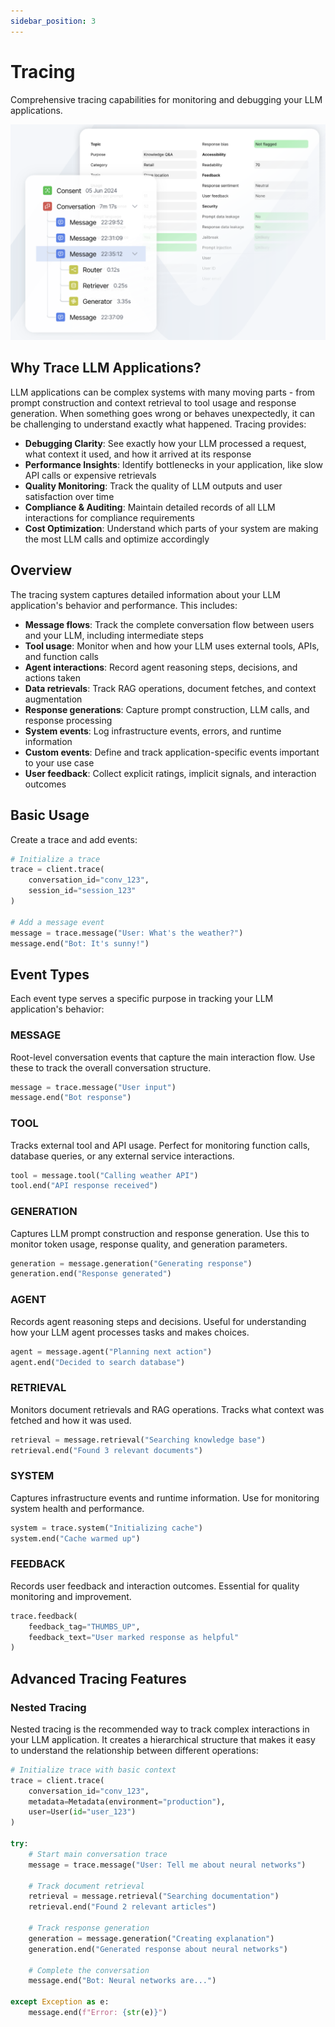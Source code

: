 ```yaml
---
sidebar_position: 3
---
```


# Tracing

Comprehensive tracing capabilities for monitoring and debugging your LLM applications.

![Tracing](./assets/traces.png)

## Why Trace LLM Applications?

LLM applications can be complex systems with many moving parts - from prompt construction and context retrieval to tool usage and response generation. When something goes wrong or behaves unexpectedly, it can be challenging to understand exactly what happened. Tracing provides:

- **Debugging Clarity**: See exactly how your LLM processed a request, what context it used, and how it arrived at its response
- **Performance Insights**: Identify bottlenecks in your application, like slow API calls or expensive retrievals
- **Quality Monitoring**: Track the quality of LLM outputs and user satisfaction over time
- **Compliance & Auditing**: Maintain detailed records of all LLM interactions for compliance requirements
- **Cost Optimization**: Understand which parts of your system are making the most LLM calls and optimize accordingly

## Overview

The tracing system captures detailed information about your LLM application's behavior and performance. This includes:

- **Message flows**: Track the complete conversation flow between users and your LLM, including intermediate steps
- **Tool usage**: Monitor when and how your LLM uses external tools, APIs, and function calls
- **Agent interactions**: Record agent reasoning steps, decisions, and actions taken
- **Data retrievals**: Track RAG operations, document fetches, and context augmentation
- **Response generations**: Capture prompt construction, LLM calls, and response processing
- **System events**: Log infrastructure events, errors, and runtime information
- **Custom events**: Define and track application-specific events important to your use case
- **User feedback**: Collect explicit ratings, implicit signals, and interaction outcomes

## Basic Usage

Create a trace and add events:

```python
# Initialize a trace
trace = client.trace(
    conversation_id="conv_123",
    session_id="session_123"
)

# Add a message event
message = trace.message("User: What's the weather?")
message.end("Bot: It's sunny!")
```

## Event Types

Each event type serves a specific purpose in tracking your LLM application's behavior:

### MESSAGE
Root-level conversation events that capture the main interaction flow. Use these to track the overall conversation structure.

```python
message = trace.message("User input")
message.end("Bot response")
```

### TOOL
Tracks external tool and API usage. Perfect for monitoring function calls, database queries, or any external service interactions.

```python
tool = message.tool("Calling weather API")
tool.end("API response received")
```

### GENERATION
Captures LLM prompt construction and response generation. Use this to monitor token usage, response quality, and generation parameters.

```python
generation = message.generation("Generating response")
generation.end("Response generated")
```

### AGENT
Records agent reasoning steps and decisions. Useful for understanding how your LLM agent processes tasks and makes choices.

```python
agent = message.agent("Planning next action")
agent.end("Decided to search database")
```

### RETRIEVAL
Monitors document retrievals and RAG operations. Tracks what context was fetched and how it was used.

```python
retrieval = message.retrieval("Searching knowledge base")
retrieval.end("Found 3 relevant documents")
```

### SYSTEM
Captures infrastructure events and runtime information. Use for monitoring system health and performance.

```python
system = trace.system("Initializing cache")
system.end("Cache warmed up")
```

### FEEDBACK
Records user feedback and interaction outcomes. Essential for quality monitoring and improvement.

```python
trace.feedback(
    feedback_tag="THUMBS_UP",
    feedback_text="User marked response as helpful"
)
```

## Advanced Tracing Features

### Nested Tracing
Nested tracing is the recommended way to track complex interactions in your LLM application. It creates a hierarchical structure that makes it easy to understand the relationship between different operations:

```python
# Initialize trace with basic context
trace = client.trace(
    conversation_id="conv_123",
    metadata=Metadata(environment="production"),
    user=User(id="user_123")
)

try:
    # Start main conversation trace
    message = trace.message("User: Tell me about neural networks")
    
    # Track document retrieval
    retrieval = message.retrieval("Searching documentation")
    retrieval.end("Found 2 relevant articles")
    
    # Track response generation
    generation = message.generation("Creating explanation")
    generation.end("Generated response about neural networks")
    
    # Complete the conversation
    message.end("Bot: Neural networks are...")

except Exception as e:
    message.end(f"Error: {str(e)}")
```